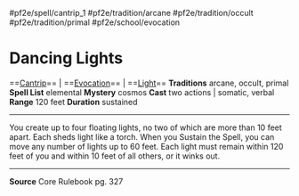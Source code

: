 #pf2e/spell/cantrip_1 #pf2e/tradition/arcane #pf2e/tradition/occult #pf2e/tradition/primal #pf2e/school/evocation
# Dancing Lights
==[Cantrip](Cantrip.md)== | ==[Evocation](Evocation.md)== | ==[Light](1%20TTRPG/PF2e%20Wiki/Traits/Light)==
**Traditions** arcane, occult, primal
**Spell List** elemental
**Mystery** cosmos
**Cast** two actions | somatic, verbal
**Range** 120 feet
**Duration** sustained

---
You create up to four floating lights, no two of which are more than 10 feet apart. Each sheds light like a torch. When you Sustain the Spell, you can move any number of lights up to 60 feet. Each light must remain within 120 feet of you and within 10 feet of all others, or it winks out.

---
**Source** Core Rulebook pg. 327